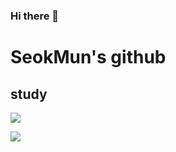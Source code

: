 ### Hi there 👋

# SeokMun's github

## study
<img src="https://img.shields.io/badge/Firebase-FFCA28?style=flat-square&logo=firebase&logoColor=white"/>


<a href="https://velog.io/@seondal"><img src="https://img.shields.io/badge/Velog-3DDC84?style=flat-square&logo=Blogger&logoColor=white"/></a>
